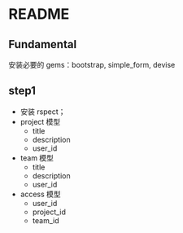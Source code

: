 # README

## Fundamental

安装必要的 gems：bootstrap, simple_form, devise



## step1

- 安装 rspect；
- project 模型
  - title
  - description
  - user_id
- team 模型
  - title
  - description
  - user_id
- access 模型
  - user_id
  - project_id
  - team_id